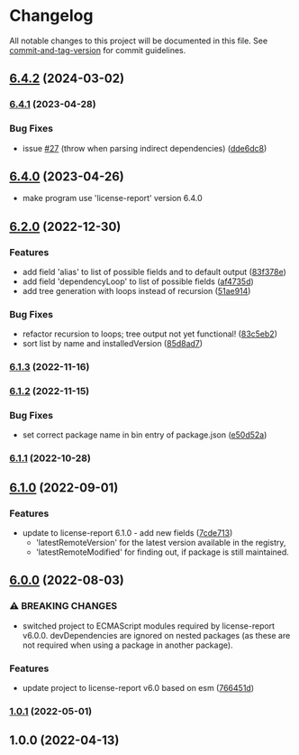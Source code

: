 # Changelog

All notable changes to this project will be documented in this file. See [commit-and-tag-version](https://github.com/absolute-version/commit-and-tag-version) for commit guidelines.

## [6.4.2](https://github.com/bepo65/license-report-recursive/compare/v6.4.1...v6.4.2) (2024-03-02)

### [6.4.1](https://github.com/bepo65/license-report-recursive/compare/v6.4.0...v6.4.1) (2023-04-28)


### Bug Fixes

* issue [#27](https://github.com/bepo65/license-report-recursive/issues/27) (throw when parsing indirect dependencies) ([dde6dc8](https://github.com/bepo65/license-report-recursive/commit/dde6dc8ae9bcb6fad49b9665f6abe3954b335e9c))

## [6.4.0](https://github.com/bepo65/license-report-recursive/compare/v6.2.0...v6.4.0) (2023-04-26)

* make program use 'license-report' version 6.4.0

## [6.2.0](https://github.com/bepo65/license-report-recursive/compare/v6.1.3...v6.2.0) (2022-12-30)


### Features

* add field 'alias' to list of possible fields and to default output ([83f378e](https://github.com/bepo65/license-report-recursive/commit/83f378e9bbf3a9f4fa9b6cc1c160f9220295184c))
* add field 'dependencyLoop' to list of possible fields ([af4735d](https://github.com/bepo65/license-report-recursive/commit/af4735db291ea88b3eec4f29676ce07d063e4ccf))
* add tree generation with loops instead of recursion ([51ae914](https://github.com/bepo65/license-report-recursive/commit/51ae91431acf98fffd3ecc4d617a90248ff7e2f4))


### Bug Fixes

* refactor recursion to loops; tree output not yet functional! ([83c5eb2](https://github.com/bepo65/license-report-recursive/commit/83c5eb23ac9f6f556807fd73b690942c2b70908b))
* sort list by name and installedVersion ([85d8ad7](https://github.com/bepo65/license-report-recursive/commit/85d8ad7c8745e91c9897380feab67c33f1bd93c9))

### [6.1.3](https://github.com/bepo65/license-report-recursive/compare/v6.1.2...v6.1.3) (2022-11-16)

### [6.1.2](https://github.com/bepo65/license-report-recursive/compare/v6.1.1...v6.1.2) (2022-11-15)


### Bug Fixes

* set correct package name in bin entry of package.json ([e50d52a](https://github.com/bepo65/license-report-recursive/commit/e50d52aa8833c7a92dfc823e24dd8bd7bd4f9aaf))

### [6.1.1](https://github.com/bepo65/license-report-recursive/compare/v6.1.0...v6.1.1) (2022-10-28)

## [6.1.0](https://github.com/bepo65/license-report-recursive/compare/v6.0.0...v6.1.0) (2022-09-01)


### Features

* update to license-report 6.1.0 - add new fields ([7cde713](https://github.com/bepo65/license-report-recursive/commit/7cde71322b2942c53283e5d8b0cbe76789178244))
  + 'latestRemoteVersion' for the latest version available in the registry,
  + 'latestRemoteModified' for finding out, if package is still maintained.

## [6.0.0](https://github.com/bepo65/license-report-recursive/compare/v1.0.1...v6.0.0) (2022-08-03)


### ⚠ BREAKING CHANGES

* switched project to ECMAScript modules
required by license-report v6.0.0.
devDependencies are ignored on nested packages (as these are not
required when using a package in another package).

### Features

* update project to license-report v6.0 based on esm ([766451d](https://github.com/bepo65/license-report-recursive/commit/766451df50814fe48a40ff0db2a5da70b90721de))

### [1.0.1](https://github.com/bepo65/license-report-recursive/compare/v1.0.0...v1.0.1) (2022-05-01)

## 1.0.0 (2022-04-13)
